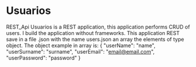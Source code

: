 # Usuarios
REST_Api Usuarios is a REST application, this application performs CRUD of users. I build the application without frameworks.
This application REST save in a file .json with  the name users.json an array the elements of type object.
The object example in array is:
{
        "userName": "name",
        "userSurname": "surname",
        "userEmail": "email@email.com",
        "userPassword": "password"
}
